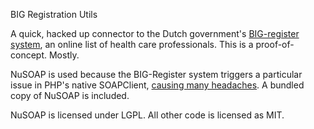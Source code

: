 BIG Registration Utils

A quick, hacked up connector to the Dutch government's  [BIG-register system](https://www.bigregister.nl/zoeken/zoeken_eigen_systeem/), an online list of health care professionals. This is a proof-of-concept. Mostly.

NuSOAP is used because the BIG-Register system triggers a particular issue in PHP's native SOAPClient, [causing many headaches](https://bugs.php.net/bug.php?id=60842). A bundled copy of NuSOAP is included.

NuSOAP is licensed under LGPL.
All other code is licensed as MIT.
